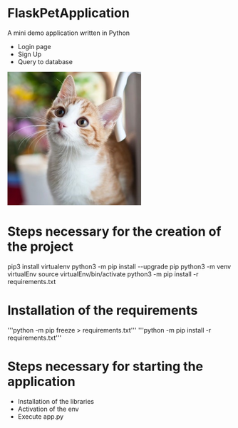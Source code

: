# FlaskPetApplication

A mini demo application written in Python

- Login page
- Sign Up
- Query to database

![alt text](https://github.com/YannickBihege/FlaskPetApplication/blob/main/1.jpeg?raw=true)

# Steps necessary for the creation of the project

pip3 install virtualenv
python3 -m pip install --upgrade pip
python3 -m venv virtualEnv
source virtualEnv/bin/activate
python3 -m pip install -r requirements.txt

# Installation of the requirements

'''python -m pip freeze > requirements.txt'''
'''python -m pip install -r requirements.txt'''

# Steps necessary for starting the application

- Installation of the libraries
- Activation of the env
- Execute app.py
